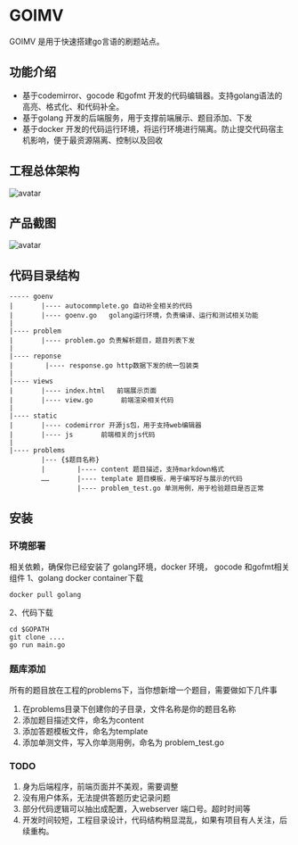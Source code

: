 # GOIMV 
GOIMV 是用于快速搭建go言语的刷题站点。
## 功能介绍
- 基于codemirror、gocode 和gofmt 开发的代码编辑器。支持golang语法的高亮、格式化、和代码补全。
- 基于golang 开发的后端服务，用于支撑前端展示、题目添加、下发
- 基于docker 开发的代码运行环境，将运行环境进行隔离。防止提交代码宿主机影响，便于最资源隔离、控制以及回收
## 工程总体架构
![avatar](https://img.hacpai.com/file/2020/01/c0e73ba31b960ab9098d07b1dac0f47-2e1e9ec7.png)
## 产品截图
![avatar](https://img.hacpai.com/file/2020/01/%E6%8D%95%E8%8E%B7-75ad28ee.PNG)
## 代码目录结构
```shell
----- goenv
|       |---- autocommplete.go 自动补全相关的代码
|       |---- goenv.go   golang运行环境，负责编译、运行和测试相关功能
|
|---- problem
|       |---- problem.go 负责解析题目，题目列表下发
|
|---- reponse
|        |---- response.go http数据下发的统一包装类
|
|---- views
|       |---- index.html   前端展示页面
|       |---- view.go       前端渲染相关代码
|          
|---- static
|       |---- codemirror 开源js包，用于支持web编辑器
|       |---- js       前端相关的js代码
|
|---- problems
        |--- {$题目名称}
        |        |---- content 题目描述，支持markdown格式
        ……       |---- template 题目模板，用于编写好与展示的代码
                 |---- problem_test.go 单测用例，用于检验题目是否正常
```

## 安装
### 环境部署
相关依赖，确保你已经安装了 golang环境，docker 环境， gocode 和gofmt相关组件
1、golang docker container下载
```golang
docker pull golang
```
2、代码下载
```shell
cd $GOPATH
git clone ....
go run main.go
```

### 题库添加
所有的题目放在工程的problems下，当你想新增一个题目，需要做如下几件事
1. 在problems目录下创建你的子目录，文件名称是你的题目名称
2. 添加题目描述文件，命名为content
3. 添加答题模板文件，命名为template
4. 添加单测文件，写入你单测用例，命名为 problem_test.go

### TODO
1. 身为后端程序，前端页面并不美观，需要调整
2. 没有用户体系，无法提供答题历史记录问题
3. 部分代码逻辑可以抽出成配置，入webserver 端口号。超时时间等
4. 开发时间较短，工程目录设计，代码结构稍显混乱，如果有项目有人关注，后续重构。
